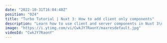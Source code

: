 ```yaml
---
date: "2022-10-31T16:04:48Z"
position: "024"
title: "Turbo Tutorial | Nuxt 3: How to add client only components"
description: "Learn how to use client and server components in Nuxt 3\n\nFind the code for this tutorial here: https://github.com/Turbo-Tutorials/Nuxt3-turbos/tree/main/nuxt3-clientside-serverside-components\nVisit https://turbo-tutorials.dev/tutorials/nuxt-3-how-to-add-client-only-components/ for more info.\n\nBrowse more tutorials here: https://turbo-tutorials.dev"
image: "https://i.ytimg.com/vi/CwkJY7RaonY/maxresdefault.jpg"
videoId: "CwkJY7RaonY"
---
```


